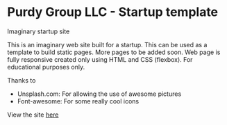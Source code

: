 # Purdy Group LLC - Startup template

Imaginary startup site

This is an imaginary web site built for a startup. This can be used as a template to build static pages. More pages to be added soon. 
Web page is fully responsive created only using HTML and CSS (flexbox). For educational purposes only.

Thanks to 
 - Unsplash.com: For allowing the use of awesome pictures
 - Font-awesome: For some really cool icons

View the site [here](http://unsuitable-start.surge.sh)